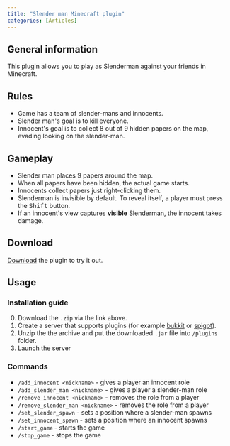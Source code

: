 ```yaml
---
title: "Slender man Minecraft plugin"
categories: [Articles]
---
```


## General information

This plugin allows you to play as Slenderman against your friends in Minecraft.

## Rules

- Game has a team of slender-mans and innocents.
- Slender man's goal is to kill everyone.
- Innocent's goal is to collect 8 out of 9 hidden papers on the map, evading looking on the slender-man.

## Gameplay

- Slender man places 9 papers around the map.
- When all papers have been hidden, the actual game starts.
- Innocents collect papers just right-clicking them.
- Slenderman is invisible by default. To reveal itself, a player must press the <kbd>Shift</kbd> button.
- If an innocent's view captures **visible** Slenderman, the innocent takes damage.

## Download

[Download](../../post_data/slender_man/SlenderMan-MCPlugin.zip "Download") the plugin to try it out.

## Usage

### Installation guide

0. Download the `.zip` via the link above.
1. Create a server that supports plugins (for example [bukkit](https://getbukkit.org/download/craftbukkit) or [spigot](https://getbukkit.org/download/spigot)).
2. Unzip the the archive and put the downloaded `.jar` file into `/plugins` folder.
3. Launch the server

### Commands

- `/add_innocent <nickname>` - gives a player an innocent role
- `/add_slender_man <nickname>` - gives a player a slender-man role
- `/remove_innocent <nickname>` - removes the role from a player
- `/remove_slender_man <nickname>` - removes the role from a player
- `/set_slender_spawn` - sets a position where a slender-man spawns
- `/set_innocent_spawn` - sets a position where an innocent spawns
- `/start_game` - starts the game
- `/stop_game` - stops the game